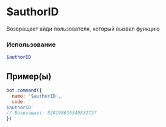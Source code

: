 # $authorID
Возвращает айди пользователя, который вызвал функцию
### Использование
```php
$authorID
```

## Пример(ы)

```javascript
bot.command({
  name: '$authorID',
  code: `
$authorID`
// Возвращает: 828198636549832737
})
```